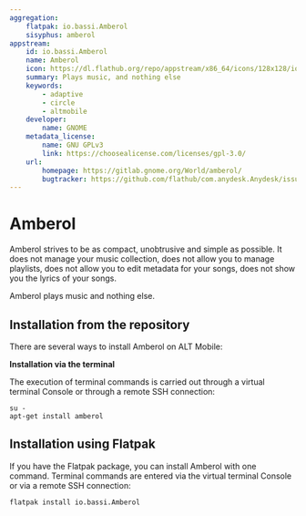 ```yaml
---
aggregation:
    flatpak: io.bassi.Amberol
    sisyphus: amberol
appstream:
    id: io.bassi.Amberol
    name: Amberol
    icon: https://dl.flathub.org/repo/appstream/x86_64/icons/128x128/io.bassi.Amberol.png
    summary: Plays music, and nothing else
    keywords: 
        - adaptive
        - circle
        - altmobile
    developer: 
        name: GNOME
    metadata_license: 
        name: GNU GPLv3
        link: https://choosealicense.com/licenses/gpl-3.0/
    url: 
        homepage: https://gitlab.gnome.org/World/amberol/
        bugtracker: https://github.com/flathub/com.anydesk.Anydesk/issues
---
```


# Amberol

Amberol strives to be as compact, unobtrusive and simple as possible. It does not manage your music collection, does not allow you to manage playlists, does not allow you to edit metadata for your songs, does not show you the lyrics of your songs.

Amberol plays music and nothing else.

## Installation from the repository

There are several ways to install Amberol on ALT Mobile:

<!--@include: @en/apps/parts/install/software-repo.md-->

**Installation via the terminal**

The execution of terminal commands is carried out through a virtual terminal Console or through a remote SSH connection:

```shell
su -
apt-get install amberol
```

## Installation using Flatpak

If you have the Flatpak package, you can install Amberol with one command. Terminal commands are entered via the virtual terminal Console or via a remote SSH connection:

```shell
flatpak install io.bassi.Amberol
```

<!--@include: @en/apps/parts/install/software-flatpak.md-->